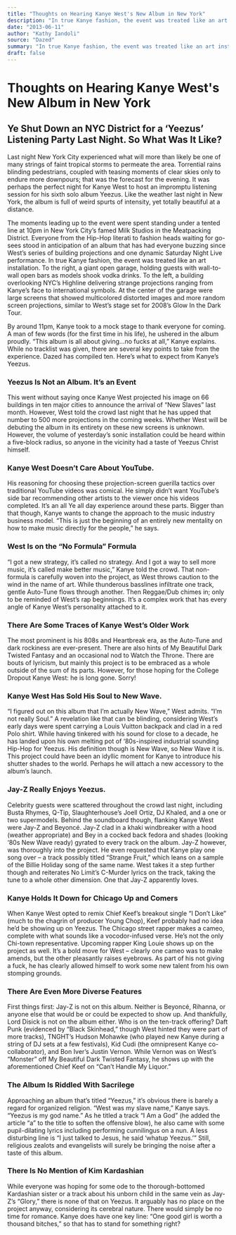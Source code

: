 ```yaml
---
title: "Thoughts on Hearing Kanye West's New Album in New York"
description: "In true Kanye fashion, the event was treated like an art installation. ### Yeezus Is Not an Album. It’s an Event This Went Without Saying. It Was Perhaps the Perfect Night to Host an Impromptu Listeni..."
date: "2013-06-11"
author: "Kathy Iandoli"
source: "Dazed"
summary: "In true Kanye fashion, the event was treated like an art installation. ### Yeezus Is Not an Album. It’s an Event This Went Without Saying. It Was Perhaps the Perfect Night to Host an Impromptu Listening Session for His Sixth Solo Album."
draft: false
---
```


# Thoughts on Hearing Kanye West's New Album in New York

## Ye Shut Down an NYC District for a ‘Yeezus’ Listening Party Last Night. So What Was It Like?

Last night New York City experienced what will more than likely be one of many strings of faint tropical storms to permeate the area. Torrential rains blinding pedestrians, coupled with teasing moments of clear skies only to endure more downpours; that was the forecast for the evening. It was perhaps the perfect night for Kanye West to host an impromptu listening session for his sixth solo album Yeezus. Like the weather last night in New York, the album is full of weird spurts of intensity, yet totally beautiful at a distance.

The moments leading up to the event were spent standing under a tented line at 10pm in New York City’s famed Milk Studios in the Meatpacking District. Everyone from the Hip-Hop literati to fashion heads waiting for go-sees stood in anticipation of an album that has had everyone buzzing since West’s series of building projections and one dynamic Saturday Night Live performance. In true Kanye fashion, the event was treated like an art installation. To the right, a giant open garage, holding guests with wall-to-wall open bars as models shook vodka drinks. To the left, a building overlooking NYC’s Highline delivering strange projections ranging from Kanye’s face to international symbols. At the center of the garage were large screens that showed multicolored distorted images and more random screen projections, similar to West’s stage set for 2008’s Glow In the Dark Tour.

By around 11pm, Kanye took to a mock stage to thank everyone for coming. A man of few words (for the first time in his life), he ushered in the album proudly. “This album is all about giving…no fucks at all,” Kanye explains. While no tracklist was given, there are several key points to take from the experience. Dazed has compiled ten. Here’s what to expect from Kanye’s Yeezus.

### Yeezus Is Not an Album. It’s an Event

This went without saying once Kanye West projected his image on 66 buildings in ten major cities to announce the arrival of “New Slaves” last month. However, West told the crowd last night that he has upped that number to 500 more projections in the coming weeks. Whether West will be debuting the album in its entirety on these new screens is unknown. However, the volume of yesterday’s sonic installation could be heard within a five-block radius, so anyone in the vicinity had a taste of Yeezus Christ himself.

### Kanye West Doesn’t Care About YouTube.

His reasoning for choosing these projection-screen guerilla tactics over traditional YouTube videos was comical. He simply didn’t want YouTube’s side bar recommending other artists to the viewer once his videos completed. It’s an all Ye all day experience around these parts. Bigger than that though, Kanye wants to change the approach to the music industry business model. “This is just the beginning of an entirely new mentality on how to make music directly for the people,” he says.

### West Is on the “No Formula” Formula

“I got a new strategy, it’s called no strategy. And I got a way to sell more music, it’s called make better music,” Kanye told the crowd. That non-formula is carefully woven into the project, as West throws caution to the wind in the name of art. While thunderous basslines infiltrate one track, gentle Auto-Tune flows through another. Then Reggae/Dub chimes in; only to be reminded of West’s rap beginnings. It’s a complex work that has every angle of Kanye West’s personality attached to it.

### There Are Some Traces of Kanye West’s Older Work

The most prominent is his 808s and Heartbreak era, as the Auto-Tune and dark rockiness are ever-present. There are also hints of My Beautiful Dark Twisted Fantasy and an occasional nod to Watch the Throne. There are bouts of lyricism, but mainly this project is to be embraced as a whole outside of the sum of its parts. However, for those hoping for the College Dropout Kanye West: he is long gone. Sorry!

### Kanye West Has Sold His Soul to New Wave.

“I figured out on this album that I’m actually New Wave,” West admits. “I’m not really Soul.” A revelation like that can be blinding, considering West’s early days were spent carrying a Louis Vuitton backpack and clad in a red Polo shirt. While having tinkered with his sound for close to a decade, he has landed upon his own melting pot of ‘80s-inspired industrial sounding Hip-Hop for Yeezus. His definition though is New Wave, so New Wave it is. This project could have been an idyllic moment for Kanye to introduce his shutter shades to the world. Perhaps he will attach a new accessory to the album’s launch.

### Jay-Z Really Enjoys Yeezus.

Celebrity guests were scattered throughout the crowd last night, including Busta Rhymes, Q-Tip, Slaughterhouse’s Joell Ortiz, DJ Khaled, and a one or two supermodels. Behind the soundboard though, flanking Kanye West were Jay-Z and Beyoncé. Jay-Z clad in a khaki windbreaker with a hood (weather appropriate) and Bey in a cocked back fedora and shades (looking ‘80s New Wave ready) gyrated to every track on the album. Jay-Z however, was thoroughly into the project. He even requested that Kanye play one song over – a track possibly titled “Strange Fruit,” which leans on a sample of the Billie Holiday song of the same name. West takes it a step further though and reiterates No Limit’s C-Murder lyrics on the track, taking the tune to a whole other dimension. One that Jay-Z apparently loves. 

### Kanye Holds It Down for Chicago Up and Comers

When Kanye West opted to remix Chief Keef’s breakout single “I Don’t Like” (much to the chagrin of producer Young Chop), Keef probably had no idea he’d be showing up on Yeezus. The Chicago street rapper makes a cameo, complete with what sounds like a vocodor-infused verse. He’s not the only Chi-town representative. Upcoming rapper King Louie shows up on the project as well. It’s a bold move for West – clearly one cameo was to make amends, but the other pleasantly raises eyebrows. As part of his not giving a fuck, he has clearly allowed himself to work some new talent from his own stomping grounds.

### There Are Even More Diverse Features

First things first: Jay-Z is not on this album. Neither is Beyoncé, Rihanna, or anyone else that would be or could be expected to show up. And thankfully, Lord Disick is not on the album either. Who is on the ten-track offering? Daft Punk (evidenced by “Black Skinhead,” though West hinted they were part of more tracks), TNGHT’s Hudson Mohawke (who played new Kanye during a string of DJ sets at a few festivals), Kid Cudi (the omnipresent Kanye co-collaborator), and Bon Iver’s Justin Vernon. While Vernon was on West’s “Monster” off My Beautiful Dark Twisted Fantasy, he shows up with the aforementioned Chief Keef on “Can’t Handle My Liquor.”

### The Album Is Riddled With Sacrilege

Approaching an album that’s titled “Yeezus,” it’s obvious there is barely a regard for organized religion. “West was my slave name,” Kanye says. “Yeezus is my god name.” As he titled a track “I Am a God” (he added the article “a” to the title to soften the offensive blow), he also came with some pupil-dilating lyrics including performing cunnilingus on a nun. A less disturbing line is “I just talked to Jesus, he said ‘whatup Yeezus.’” Still, religious zealots and evangelists will surely be bringing the noise after a taste of this album.

### There Is No Mention of Kim Kardashian

While everyone was hoping for some ode to the thorough-bottomed Kardashian sister or a track about his unborn child in the same vein as Jay-Z’s “Glory,” there is none of that on Yeezus. It arguably has no place on the project anyway, considering its cerebral nature. There would simply be no time for romance. Kanye does have one key line: “One good girl is worth a thousand bitches,” so that has to stand for something right?
